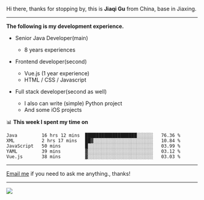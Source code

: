 Hi there, thanks for stopping by, this is **Jiaqi Gu** from China, base in Jiaxing.

---

**The following is my development experience.**

- Senior Java Developer(main)
  - 8 years experiences

- Frontend developer(second)
  - Vue.js (1 year experience)
  - HTML / CSS / Javascript
  
- Full stack developer(second as well)
  - I also can write (simple) Python project
  - And some iOS projects

📊 **This week I spent my time on**
<!--START_SECTION:waka-->
```text
Java         16 hrs 12 mins  ███████████████████░░░░░░   76.36 % 
XML          2 hrs 17 mins   ██▓░░░░░░░░░░░░░░░░░░░░░░   10.84 % 
JavaScript   50 mins         █░░░░░░░░░░░░░░░░░░░░░░░░   03.99 % 
YAML         39 mins         ▓░░░░░░░░░░░░░░░░░░░░░░░░   03.12 % 
Vue.js       38 mins         ▓░░░░░░░░░░░░░░░░░░░░░░░░   03.03 % 
```
<!--END_SECTION:waka-->

---

[Email me](mailto:droidqw@gmail.com?subject=Hiring_from_GitHub) if you need to ask me anything., thanks!

---

![]( https://visitor-badge.glitch.me/badge?page_id=githubgujiaqi)
